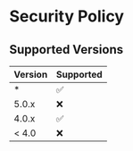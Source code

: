 # Security Policy

## Supported Versions

| Version | Supported          |
| ------- | ------------------ |
| *   | :white_check_mark: |
| 5.0.x   | :x:                |
| 4.0.x   | :white_check_mark: |
| < 4.0   | :x:                |
